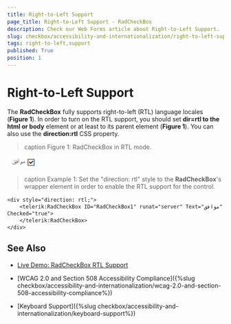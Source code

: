 ```yaml
---
title: Right-to-Left Support
page_title: Right-to-Left Support - RadCheckBox
description: Check our Web Forms article about Right-to-Left Support.
slug: checkbox/accessibility-and-internationalization/right-to-left-support
tags: right-to-left,support
published: True
position: 1
---
```


# Right-to-Left Support

The **RadCheckBox** fully supports right-to-left (RTL) language locales (**Figure 1**). In order to turn on the RTL support, you should set **dir=rtl to the html or body** element or at least to its parent element (**Figure 1**). You can also use the **direction:rtl** CSS property.

>caption Figure 1: RadCheckBox in RTL mode.

![RadCheckBox-rtl](images/checkbox-rtl.png)

>caption Example 1: Set the "direction: rtl" style to the **RadCheckBox**'s wrapper element in order to enable the RTL support for the control.

````ASP.NET
<div style="direction: rtl;">
	<telerik:RadCheckBox ID="RadCheckBox1" runat="server" Text="موافق" Checked="true">
	</telerik:RadCheckBox>
</div>
````

## See Also

 * [Live Demo: RadCheckBox RTL Support](https://demos.telerik.com/aspnet-ajax/checkbox/examples/righttoleft/defaultcs.aspx)

 * [WCAG 2.0 and Section 508 Accessibility Compliance]({%slug checkbox/accessibility-and-internationalization/wcag-2.0-and-section-508-accessibility-compliance%})

 * [Keyboard Support]({%slug checkbox/accessibility-and-internationalization/keyboard-support%})
